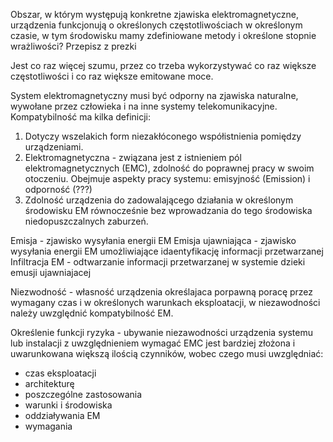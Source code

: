 Obszar, w którym występują konkretne zjawiska elektromagnetyczne, urządzenia funkcjonują o określonych częstotliwościach w określonym czasie, w tym środowisku mamy zdefiniowane metody i określone stopnie wrażliwości? Przepisz z prezki

Jest co raz więcej szumu, przez co trzeba wykorzystywać co raz większe częstotliwości i co raz większe emitowane moce.

System elektromagnetyczny musi być odporny na zjawiska naturalne, wywołane przez człowieka i na inne systemy telekomunikacyjne.
Kompatybilność ma kilka definicji:
1. Dotyczy wszelakich form niezakłóconego współistnienia pomiędzy urządzeniami.
2. Elektromagnetyczna - związana jest z istnieniem pól elektromagnetycznych (EMC), zdolność do poprawnej pracy w swoim otoczeniu. Obejmuje aspekty pracy systemu: emisyjność (Emission) i odporność (???)
3. Zdolność urządzenia do zadowalającego działania w określonym środowisku EM równocześnie bez wprowadzania do tego środowiska niedopuszczalnych zaburzeń.

Emisja - zjawisko wysyłania energii EM
Emisja ujawniająca - zjawisko wysyłania energii EM umożliwiające idaentyfikację informacji przetwarzanej
Infiltracja EM - odtwarzanie informacji przetwarzanej w systemie dzieki emusji ujawniajacej

Niezwodność - własność urządzenia określajaca porpawną poracę przez wymagany czas i w określonych warunkach eksploatacji, w niezawodności należy uwzględnić kompatybilność EM.

Określenie funkcji ryzyka - ubywanie niezawodności urządzenia systemu lub instalacji z uwzględnieniem wymagać EMC jest bardziej złożona i uwarunkowana większą ilością czynników, wobec czego musi uwzględniać:
- czas eksploatacji
- architekturę
- poszczególne zastosowania
- warunki i środowiska
- oddziaływania EM
- wymagania

